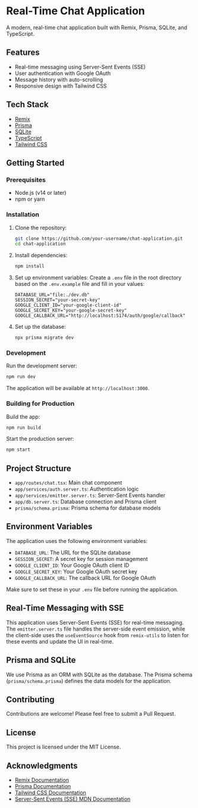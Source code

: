 # Real-Time Chat Application

A modern, real-time chat application built with Remix, Prisma, SQLite, and TypeScript.

## Features

- Real-time messaging using Server-Sent Events (SSE)
- User authentication with Google OAuth
- Message history with auto-scrolling
- Responsive design with Tailwind CSS

## Tech Stack

- [Remix](https://remix.run/)
- [Prisma](https://www.prisma.io/)
- [SQLite](https://www.sqlite.org/)
- [TypeScript](https://www.typescriptlang.org/)
- [Tailwind CSS](https://tailwindcss.com/)

## Getting Started

### Prerequisites

- Node.js (v14 or later)
- npm or yarn

### Installation

1. Clone the repository:

   ```sh
   git clone https://github.com/your-username/chat-application.git
   cd chat-application
   ```

2. Install dependencies:

   ```sh
   npm install
   ```

3. Set up environment variables:
   Create a `.env` file in the root directory based on the `.env.example` file and fill in your values:

   ```
   DATABASE_URL="file:./dev.db"
   SESSION_SECRET="your-secret-key"
   GOOGLE_CLIENT_ID="your-google-client-id"
   GOOGLE_SECRET_KEY="your-google-secret-key"
   GOOGLE_CALLBACK_URL="http://localhost:5174/auth/google/callback"
   ```

4. Set up the database:
   ```sh
   npx prisma migrate dev
   ```

### Development

Run the development server:

```sh
npm run dev
```

The application will be available at `http://localhost:3000`.

### Building for Production

Build the app:

```sh
npm run build
```

Start the production server:

```sh
npm start
```

## Project Structure

- `app/routes/chat.tsx`: Main chat component
- `app/services/auth.server.ts`: Authentication logic
- `app/services/emitter.server.ts`: Server-Sent Events handler
- `app/db.server.ts`: Database connection and Prisma client
- `prisma/schema.prisma`: Prisma schema for database models

## Environment Variables

The application uses the following environment variables:

- `DATABASE_URL`: The URL for the SQLite database
- `SESSION_SECRET`: A secret key for session management
- `GOOGLE_CLIENT_ID`: Your Google OAuth client ID
- `GOOGLE_SECRET_KEY`: Your Google OAuth secret key
- `GOOGLE_CALLBACK_URL`: The callback URL for Google OAuth

Make sure to set these in your `.env` file before running the application.

## Real-Time Messaging with SSE

This application uses Server-Sent Events (SSE) for real-time messaging. The `emitter.server.ts` file handles the server-side event emission, while the client-side uses the `useEventSource` hook from `remix-utils` to listen for these events and update the UI in real-time.

## Prisma and SQLite

We use Prisma as an ORM with SQLite as the database. The Prisma schema (`prisma/schema.prisma`) defines the data models for the application.

## Contributing

Contributions are welcome! Please feel free to submit a Pull Request.

## License

This project is licensed under the MIT License.

## Acknowledgments

- [Remix Documentation](https://remix.run/docs)
- [Prisma Documentation](https://www.prisma.io/docs)
- [Tailwind CSS Documentation](https://tailwindcss.com/docs)
- [Server-Sent Events (SSE) MDN Documentation](https://developer.mozilla.org/en-US/docs/Web/API/Server-sent_events)
